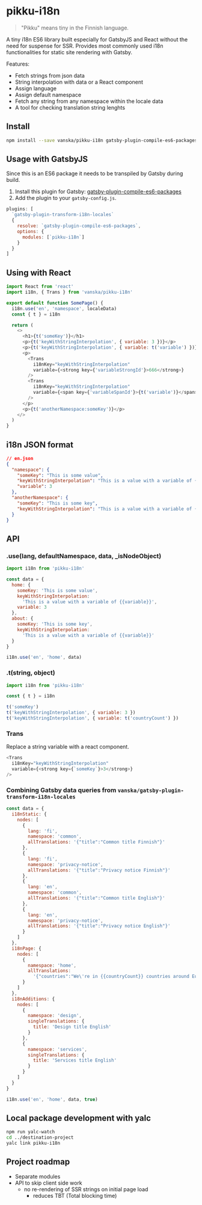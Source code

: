 # pikku-i18n

> "Pikku" means tiny in the Finnish language.

A tiny i18n ES6 library built especially for GatsbyJS and React without the need for suspense for SSR. Provides most commonly used i18n functionalities for static site rendering with Gatsby.

Features:

- Fetch strings from json data
- String interpolation with data or a React component
- Assign language
- Assign default namespace
- Fetch any string from any namespace within the locale data
- A tool for checking translation string lenghts

## Install

```bash
npm install --save vanska/pikku-i18n gatsby-plugin-compile-es6-packages
```

## Usage with GatsbyJS

Since this is an ES6 package it needs to be transpiled by Gatsby during build.

1. Install this plugin for Gatsby: [gatsby-plugin-compile-es6-packages](https://github.com/robwalkerco/gatsby-plugin-compile-es6-packages)
1. Add the plugin to your `gatsby-config.js`.

```js
plugins: [
  `gatsby-plugin-transform-i18n-locales`
  {
    resolve: `gatsby-plugin-compile-es6-packages`,
    options: {
      modules: [`pikku-i18n`]
    }
  }
]
```

## Using with React

```js
import React from 'react'
import i18n, { Trans } from 'vanska/pikku-i18n'

export default function SomePage() {
  i18n.use('en', 'namespace', localeData)
  const { t } = i18n

  return (
    <>
      <h1>{t('someKey')}</h1>
      <p>{t('keyWithStringInterpolation', { variable: 3 })}</p>
      <p>{t('keyWithStringInterpolation', { variable: t('variable') })}</p>
      <p>
        <Trans
          i18nKey="keyWithStringInterpolation"
          variable={<strong key={'variableStrongId'}>666</strong>}
        />
        <Trans
          i18nKey="keyWithStringInterpolation"
          variable={<span key={'variableSpanId'}>{t('variable')}</span>}
        />
      </p>
      <p>{t('anotherNamespace:someKey')}</p>
    </>
  )
}
```

## i18n JSON format

```json
// en.json
{
  "namespace": {
    "someKey": "This is some value",
    "keyWithStringInterpolation": "This is a value with a variable of {{variable}}",
    "variable": 3
  },
  "anotherNamespace": {
    "someKey": "This is some key",
    "keyWithStringInterpolation": "This is a value with a variable of {{variable}}"
  }
}
```

## API

### .use(lang, defaultNamespace, data, \_isNodeObject)

```js
import i18n from 'pikku-i18n'

const data = {
  home: {
    someKey: 'This is some value',
    keyWithStringInterpolation:
      'This is a value with a variable of {{variable}}',
    variable: 3
  },
  about: {
    someKey: 'This is some key',
    keyWithStringInterpolation:
      'This is a value with a variable of {{variable}}'
  }
}

i18n.use('en', 'home', data)
```

### .t(string, object)

```js
import i18n from 'pikku-i18n'

const { t } = i18n

t('someKey')
t('keyWithStringInterpolation', { variable: 3 })
t('keyWithStringInterpolation', { variable: t('countryCount') })
```

### Trans

Replace a string variable with a react component.

```js
<Trans
  i18nKey="keyWithStringInterpolation"
  variable={<strong key={`someKey`}>3</strong>}
/>
```

### Combining Gatsby data queries from `vanska/gatsby-plugin-transform-i18n-locales`

```js
const data = {
  i18nStatic: {
    nodes: [
      {
        lang: 'fi',
        namespace: 'common',
        allTranslations: '{"title":"Common title Finnish"}'
      },
      {
        lang: 'fi',
        namespace: 'privacy-notice',
        allTranslations: '{"title":"Privacy notice Finnish"}'
      },
      {
        lang: 'en',
        namespace: 'common',
        allTranslations: '{"title":"Common title English"}'
      },
      {
        lang: 'en',
        namespace: 'privacy-notice',
        allTranslations: '{"title":"Privacy notice English"}'
      }
    ]
  },
  i18nPage: {
    nodes: [
      {
        namespace: 'home',
        allTranslations:
          '{"countries":"We\'re in {{countryCount}} countries around Europe.","countryCount":"3","metaDescription":"Home metadescription text English","metaTitle":"Home metatitle English","title":"Home title English"}'
      }
    ]
  },
  i18nAdditions: {
    nodes: [
      {
        namespace: 'design',
        singleTranslations: {
          title: 'Design title English'
        }
      },
      {
        namespace: 'services',
        singleTranslations: {
          title: 'Services title English'
        }
      }
    ]
  }
}

i18n.use('en', 'home', data, true)
```

## Local package development with yalc

```bash
npm run yalc-watch
cd ../destination-project
yalc link pikku-i18n
```

## Project roadmap

- Separate modules
- API to skip client side work
  - no re-rendering of SSR strings on initial page load
    - reduces TBT (Total blocking time)
